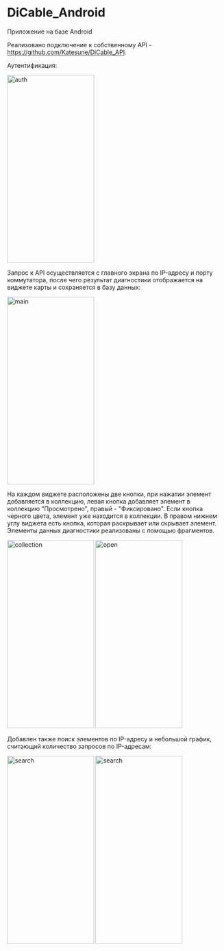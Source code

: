 # DiCable_Android

Приложение на базе Android

Реализовано подключение к собственному API - https://github.com/Katesune/DiCable_API.

Аутентификация:

<img height="438.75" width="202.5" alt="auth" src="https://user-images.githubusercontent.com/72875986/172069704-3fba7500-fa25-4931-9f82-f7ecb6425ba2.jpg">

Запрос к API осуществляется с главного экрана по IP-адресу и порту коммутатора, после чего результат диагностики отображается на виджете карты и сохраняется в базу данных: 

<img height="438.75" width="202.5" alt="main" src="https://user-images.githubusercontent.com/72875986/172069750-da39e15b-ba36-41c8-a9cf-4d0ad8626508.jpg">

На каждом виджете расположены две кнопки, при нажатии элемент добавляется в коллекцию, левая кнопка добавляет элемент в коллекцию "Просмотрено", правый - "Фиксировано".
Если кнопка черного цвета, элемент уже находится в коллекции. В правом нижнем углу виджета есть кнопка, которая раскрывает или скрывает элемент. Элементы данных диагностики реализованы с помощью фрагментов.

<img height="438.75" width="202.5" alt="collection" src="https://user-images.githubusercontent.com/72875986/172069833-5c57ccfd-2b0d-44d5-93ba-221cc1725591.jpg">   <img height="438.75" width="202.5" alt="open" src="https://user-images.githubusercontent.com/72875986/172069847-357bbe02-0faa-43e8-8464-7ca50ab7a28e.jpg">

Добавлен также поиск элементов по IP-адресу и небольшой график, считающий количество запросов по IP-адресам:

<img height="438.75" width="202.5" alt="search" src="https://user-images.githubusercontent.com/72875986/172069882-7d9ab136-8c3a-4506-9301-d27ee656792a.jpg">   <img height="438.75" width="202.5" alt="search" src="https://user-images.githubusercontent.com/72875986/172071047-53f4de2b-3019-4ab1-b652-800ccb0f8123.jpg">
